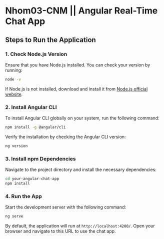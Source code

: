 # Nhom03-CNM || Angular Real-Time Chat App

## Steps to Run the Application

### 1. Check Node.js Version
Ensure that you have Node.js installed. You can check your version by running:
```sh
node -v
```
If Node.js is not installed, download and install it from [Node.js official website](https://nodejs.org/).

### 2. Install Angular CLI
To install Angular CLI globally on your system, run the following command:
```sh
npm install -g @angular/cli
```
Verify the installation by checking the Angular CLI version:
```sh
ng version
```

### 3. Install npm Dependencies
Navigate to the project directory and install the necessary dependencies:
```sh
cd your-angular-chat-app
npm install
```

### 4. Run the App
Start the development server with the following command:
```sh
ng serve
```
By default, the application will run at `http://localhost:4200/`. Open your browser and navigate to this URL to use the chat app.
